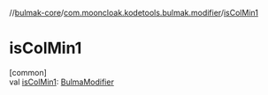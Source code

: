 //[bulmak-core](../../index.md)/[com.mooncloak.kodetools.bulmak.modifier](index.md)/[isColMin1](is-col-min1.md)

# isColMin1

[common]\
val [isColMin1](is-col-min1.md): [BulmaModifier](-bulma-modifier/index.md)
